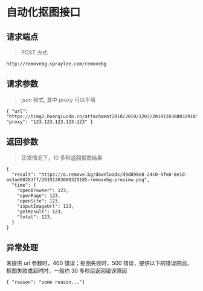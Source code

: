 # 自动化抠图接口

## 请求端点

> POST 方式

```
http://removebg.spraylee.com/removebg
```

## 请求参数

> json 格式, 其中 proxy 可以不填

```
{ "url": "https://himg2.huanqiucdn.cn/attachment2010/2019/1203/20191203080329185.jpg", "proxy": "123.123.123.123:123" }
```

## 返回参数

> 正常情况下，10 多秒返回抠图结果

```
{
  "result": "https://o.remove.bg/downloads/d9d096e8-24c0-4fe0-8e1d-ae3ae00283ff/20191203080329185-removebg-preview.png",
  "time": {
    "openBrowser": 123,
    "openPage": 123,
    "openSite": 123,
    "inputImageUrl": 123,
    "getResult": 123,
    "total": 123,
  }
}
```

## 异常处理

未提供 url 参数时，400 错误；抠图失败时，500 错误，提供以下的错误原因，抠图失败或超时时，一般约 30 多秒后返回错误原因

```
{ "reason": "some reason..."}
```
